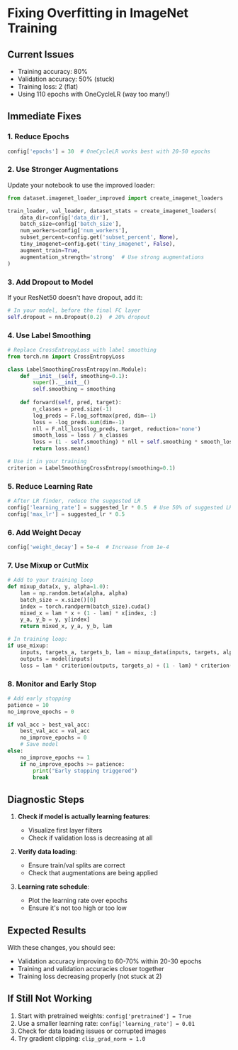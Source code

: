 # Fixing Overfitting in ImageNet Training

## Current Issues
- Training accuracy: 80%
- Validation accuracy: 50% (stuck)
- Training loss: 2 (flat)
- Using 110 epochs with OneCycleLR (way too many!)

## Immediate Fixes

### 1. Reduce Epochs
```python
config['epochs'] = 30  # OneCycleLR works best with 20-50 epochs
```

### 2. Use Stronger Augmentations
Update your notebook to use the improved loader:
```python
from dataset.imagenet_loader_improved import create_imagenet_loaders

train_loader, val_loader, dataset_stats = create_imagenet_loaders(
    data_dir=config['data_dir'],
    batch_size=config['batch_size'],
    num_workers=config['num_workers'],
    subset_percent=config.get('subset_percent', None),
    tiny_imagenet=config.get('tiny_imagenet', False),
    augment_train=True,
    augmentation_strength='strong'  # Use strong augmentations
)
```

### 3. Add Dropout to Model
If your ResNet50 doesn't have dropout, add it:
```python
# In your model, before the final FC layer
self.dropout = nn.Dropout(0.2)  # 20% dropout
```

### 4. Use Label Smoothing
```python
# Replace CrossEntropyLoss with label smoothing
from torch.nn import CrossEntropyLoss

class LabelSmoothingCrossEntropy(nn.Module):
    def __init__(self, smoothing=0.1):
        super().__init__()
        self.smoothing = smoothing
        
    def forward(self, pred, target):
        n_classes = pred.size(-1)
        log_preds = F.log_softmax(pred, dim=-1)
        loss = -log_preds.sum(dim=-1)
        nll = F.nll_loss(log_preds, target, reduction='none')
        smooth_loss = loss / n_classes
        loss = (1 - self.smoothing) * nll + self.smoothing * smooth_loss
        return loss.mean()

# Use it in your training
criterion = LabelSmoothingCrossEntropy(smoothing=0.1)
```

### 5. Reduce Learning Rate
```python
# After LR finder, reduce the suggested LR
config['learning_rate'] = suggested_lr * 0.5  # Use 50% of suggested LR
config['max_lr'] = suggested_lr * 0.5
```

### 6. Add Weight Decay
```python
config['weight_decay'] = 5e-4  # Increase from 1e-4
```

### 7. Use Mixup or CutMix
```python
# Add to your training loop
def mixup_data(x, y, alpha=1.0):
    lam = np.random.beta(alpha, alpha)
    batch_size = x.size()[0]
    index = torch.randperm(batch_size).cuda()
    mixed_x = lam * x + (1 - lam) * x[index, :]
    y_a, y_b = y, y[index]
    return mixed_x, y_a, y_b, lam

# In training loop:
if use_mixup:
    inputs, targets_a, targets_b, lam = mixup_data(inputs, targets, alpha=0.2)
    outputs = model(inputs)
    loss = lam * criterion(outputs, targets_a) + (1 - lam) * criterion(outputs, targets_b)
```

### 8. Monitor and Early Stop
```python
# Add early stopping
patience = 10
no_improve_epochs = 0

if val_acc > best_val_acc:
    best_val_acc = val_acc
    no_improve_epochs = 0
    # Save model
else:
    no_improve_epochs += 1
    if no_improve_epochs >= patience:
        print("Early stopping triggered")
        break
```

## Diagnostic Steps

1. **Check if model is actually learning features**:
   - Visualize first layer filters
   - Check if validation loss is decreasing at all

2. **Verify data loading**:
   - Ensure train/val splits are correct
   - Check that augmentations are being applied

3. **Learning rate schedule**:
   - Plot the learning rate over epochs
   - Ensure it's not too high or too low

## Expected Results
With these changes, you should see:
- Validation accuracy improving to 60-70% within 20-30 epochs
- Training and validation accuracies closer together
- Training loss decreasing properly (not stuck at 2)

## If Still Not Working
1. Start with pretrained weights: `config['pretrained'] = True`
2. Use a smaller learning rate: `config['learning_rate'] = 0.01`
3. Check for data loading issues or corrupted images
4. Try gradient clipping: `clip_grad_norm = 1.0`